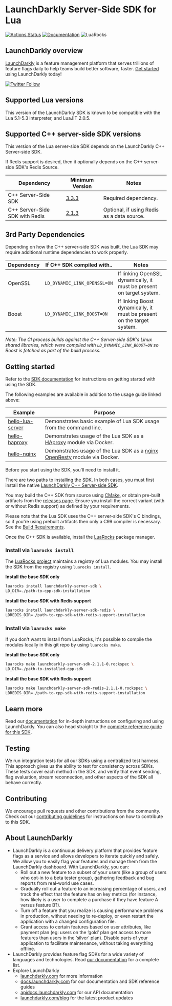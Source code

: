 LaunchDarkly Server-Side SDK for Lua
===========================

[![Actions Status](https://github.com/launchdarkly/lua-server-sdk-private/actions/workflows/ci.yml/badge.svg)](https://github.com/launchdarkly/lua-server-sdk/actions/workflows/ci.yml)
[![Documentation](https://img.shields.io/static/v1?label=GitHub+Pages&message=API+reference&color=00add8)](https://launchdarkly.github.io/lua-server-sdk)
![LuaRocks](https://img.shields.io/luarocks/v/launchdarkly/launchdarkly-server-sdk)

LaunchDarkly overview
-------------------------

[LaunchDarkly](https://www.launchdarkly.com) is a feature management platform that serves trillions of feature flags daily to help teams build better software, faster. [Get started](https://docs.launchdarkly.com/home/getting-started) using LaunchDarkly today!

[![Twitter Follow](https://img.shields.io/twitter/follow/launchdarkly.svg?style=social&label=Follow&maxAge=2592000)](https://twitter.com/intent/follow?screen_name=launchdarkly)

Supported Lua versions
-----------

This version of the LaunchDarkly SDK is known to be compatible with the Lua 5.1-5.3 interpreter, and LuaJIT 2.0.5.

Supported C++ server-side SDK versions
-----------

This version of the Lua server-side SDK depends on the LaunchDarkly C++ Server-side SDK.

If Redis support is desired, then it optionally depends on the C++ server-side SDK's Redis Source. 

| Dependency                     | Minimum Version                                                                                            | Notes                                      |
|--------------------------------|------------------------------------------------------------------------------------------------------------|--------------------------------------------|
| C++ Server-Side SDK            | [3.3.3](https://github.com/launchdarkly/cpp-sdks/releases/tag/launchdarkly-cpp-server-v3.3.3)              | Required dependency.                       |
| C++ Server-Side SDK with Redis | [2.1.3](https://github.com/launchdarkly/cpp-sdks/releases/tag/launchdarkly-cpp-server-redis-source-v2.1.3) | Optional, if using Redis as a data source. |


3rd Party Dependencies
------------
Depending on how the C++ server-side SDK was built, the Lua SDK may require additional runtime dependencies to work properly.


| Dependency | If C++ SDK compiled with..   | Notes                                                                  |
|------------|------------------------------|------------------------------------------------------------------------|
| OpenSSL    | `LD_DYNAMIC_LINK_OPENSSL=ON` | If linking OpenSSL dynamically, it must be present on target system.   |
| Boost      | `LD_DYNAMIC_LINK_BOOST=ON`   | If linking Boost dynamically, it must be present on the target system. |

_Note: The CI process builds against the C++ Server-side SDK's Linux shared libraries, which were compiled with `LD_DYNAMIC_LINK_BOOST=ON` so
Boost is fetched as part of the build process._


Getting started
-----------

Refer to the [SDK documentation](https://docs.launchdarkly.com/sdk/server-side/lua#getting-started) for instructions on 
getting started with using the SDK.

The following examples are available in addition to the usage guide linked above:


| Example                                         | Purpose                                                                                                             |
|-------------------------------------------------|---------------------------------------------------------------------------------------------------------------------|
| [hello-lua-server](./examples/hello-lua-server) | Demonstrates basic example of Lua SDK usage from the command line.                                                  |
| [hello-haproxy](./examples/hello-haproxy)       | Demonstrates usage of the Lua SDK as a [HAproxy](https://www.haproxy.org/) module via Docker.                       |
| [hello-nginx](./examples/hello-nginx)           | Demonstrates usage of the Lua SDK as a [nginx OpenResty](https://github.com/openresty/openresty) module via Docker. |


Before you start using the SDK, you'll need to install it.

There are two paths to installing the SDK. In both cases, you must first install the native 
[LaunchDarkly C++ Server-side SDK](https://github.com/launchdarkly/cpp-sdks).

You may build the C++ SDK from source using [CMake](https://cmake.org/), or obtain pre-built artifacts from the 
[releases page](https://github.com/launchdarkly/cpp-sdks/releases?q=%22launchdarkly-cpp-server%22). Ensure you install
the correct variant (with or without Redis support) as defined by your requirements.

Please note that the Lua SDK uses the C++ server-side SDK's C bindings, so if you're using prebuilt artifacts
then only a C99 compiler is necessary. See the [Build Requirements](https://github.com/launchdarkly/cpp-sdks#build-requirements).


Once the C++ SDK is available, install the [LuaRocks](https://github.com/luarocks/luarocks/wiki/Download) package manager.

### Install via `luarocks install`

The [LuaRocks project](https://luarocks.org) maintains a registry of Lua modules. You may install the SDK from 
the registry using `luarocks install`.

**Install the base SDK only**
```bash
luarocks install launchdarkly-server-sdk \
LD_DIR=./path-to-cpp-sdk-installation
```

**Install the base SDK with Redis support**
```bash
luarocks install launchdarkly-server-sdk-redis \
LDREDIS_DIR=./path-to-cpp-sdk-with-redis-support-installation
```

### Install via `luarocks make`

If you don't want to install from LuaRocks, it's possible to compile the modules locally in this git repo by using `luarocks make`.

**Install the base SDK only**
```bash
luarocks make launchdarkly-server-sdk-2.1.1-0.rockspec \
LD_DIR=./path-to-installed-cpp-sdk
```
**Install the base SDK with Redis support**
```bash
luarocks make launchdarkly-server-sdk-redis-2.1.1-0.rockspec \
LDREDIS_DIR=./path-to-cpp-sdk-with-redis-support-installation
```


Learn more
-----------

Read our [documentation](https://docs.launchdarkly.com) for in-depth instructions on configuring and using LaunchDarkly. You can also head straight to the [complete reference guide for this SDK](https://docs.launchdarkly.com/sdk/server-side/lua).

Testing
-------

We run integration tests for all our SDKs using a centralized test harness. This approach gives us the ability to test for consistency across SDKs. These tests cover each method in the SDK, and verify that event sending, flag evaluation, stream reconnection, and other aspects of the SDK all behave correctly.

Contributing
------------

We encourage pull requests and other contributions from the community. Check out our [contributing guidelines](CONTRIBUTING.md) for instructions on how to contribute to this SDK.

About LaunchDarkly
-----------

* LaunchDarkly is a continuous delivery platform that provides feature flags as a service and allows developers to iterate quickly and safely. We allow you to easily flag your features and manage them from the LaunchDarkly dashboard.  With LaunchDarkly, you can:
    * Roll out a new feature to a subset of your users (like a group of users who opt-in to a beta tester group), gathering feedback and bug reports from real-world use cases.
    * Gradually roll out a feature to an increasing percentage of users, and track the effect that the feature has on key metrics (for instance, how likely is a user to complete a purchase if they have feature A versus feature B?).
    * Turn off a feature that you realize is causing performance problems in production, without needing to re-deploy, or even restart the application with a changed configuration file.
    * Grant access to certain features based on user attributes, like payment plan (eg: users on the ‘gold’ plan get access to more features than users in the ‘silver’ plan). Disable parts of your application to facilitate maintenance, without taking everything offline.
* LaunchDarkly provides feature flag SDKs for a wide variety of languages and technologies. Read [our documentation](https://docs.launchdarkly.com/sdk) for a complete list.
* Explore LaunchDarkly
    * [launchdarkly.com](https://www.launchdarkly.com/ "LaunchDarkly Main Website") for more information
    * [docs.launchdarkly.com](https://docs.launchdarkly.com/  "LaunchDarkly Documentation") for our documentation and SDK reference guides
    * [apidocs.launchdarkly.com](https://apidocs.launchdarkly.com/  "LaunchDarkly API Documentation") for our API documentation
    * [launchdarkly.com/blog](https://launchdarkly.com/blog/  "LaunchDarkly Blog Documentation") for the latest product updates
